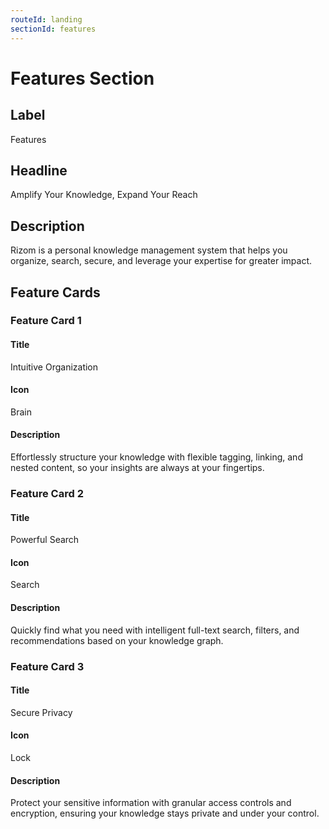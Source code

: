 ```yaml
---
routeId: landing
sectionId: features
---
```

# Features Section

## Label
Features

## Headline
Amplify Your Knowledge, Expand Your Reach

## Description
Rizom is a personal knowledge management system that helps you organize, search, secure, and leverage your expertise for greater impact.

## Feature Cards

### Feature Card 1

#### Title
Intuitive Organization

#### Icon
Brain

#### Description
Effortlessly structure your knowledge with flexible tagging, linking, and nested content, so your insights are always at your fingertips.

### Feature Card 2

#### Title
Powerful Search

#### Icon
Search

#### Description
Quickly find what you need with intelligent full-text search, filters, and recommendations based on your knowledge graph.

### Feature Card 3

#### Title
Secure Privacy

#### Icon
Lock

#### Description
Protect your sensitive information with granular access controls and encryption, ensuring your knowledge stays private and under your control.
